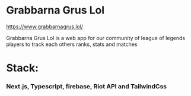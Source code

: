 # Grabbarna Grus Lol

https://www.grabbarnagrus.lol/

Grabbarna Grus Lol is a web app for our community of league of legends players to track each others ranks, stats and matches

# Stack: 

### Next.js, Typescript, firebase, Riot API and TailwindCss
